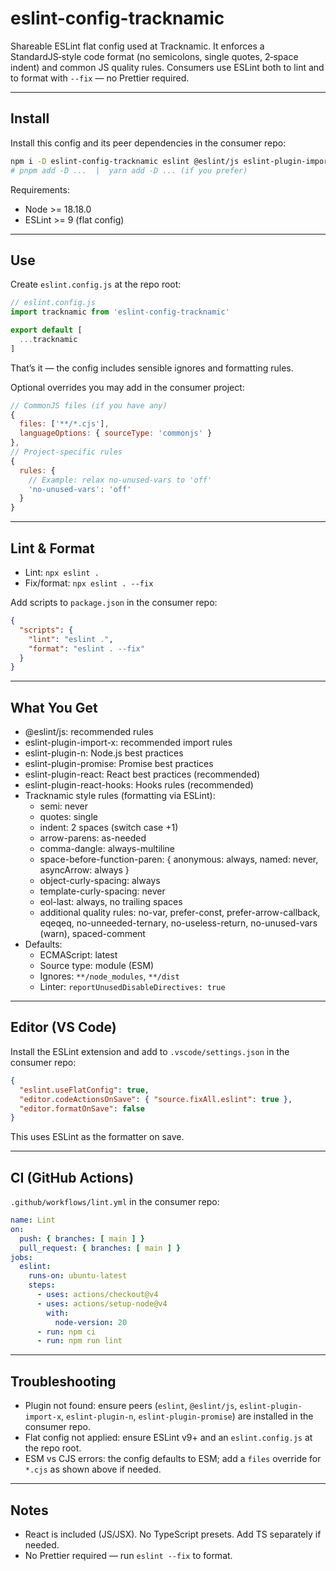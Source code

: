 # eslint-config-tracknamic

Shareable ESLint flat config used at Tracknamic. It enforces a StandardJS‑style code format (no semicolons, single quotes, 2‑space indent) and common JS quality rules. Consumers use ESLint both to lint and to format with `--fix` — no Prettier required.

---

## Install

Install this config and its peer dependencies in the consumer repo:

```sh
npm i -D eslint-config-tracknamic eslint @eslint/js eslint-plugin-import-x eslint-plugin-n eslint-plugin-promise eslint-plugin-react eslint-plugin-react-hooks
# pnpm add -D ...  |  yarn add -D ... (if you prefer)
```

Requirements:

- Node >= 18.18.0
- ESLint >= 9 (flat config)

---

## Use

Create `eslint.config.js` at the repo root:

```js
// eslint.config.js
import tracknamic from 'eslint-config-tracknamic'

export default [
  ...tracknamic
]
```

That’s it — the config includes sensible ignores and formatting rules.

Optional overrides you may add in the consumer project:

```js
// CommonJS files (if you have any)
{
  files: ['**/*.cjs'],
  languageOptions: { sourceType: 'commonjs' }
},
// Project‑specific rules
{
  rules: {
    // Example: relax no-unused-vars to 'off'
    'no-unused-vars': 'off'
  }
}
```

---

## Lint & Format

- Lint: `npx eslint .`
- Fix/format: `npx eslint . --fix`

Add scripts to `package.json` in the consumer repo:

```json
{
  "scripts": {
    "lint": "eslint .",
    "format": "eslint . --fix"
  }
}
```

---

## What You Get

- @eslint/js: recommended rules
- eslint-plugin-import-x: recommended import rules
- eslint-plugin-n: Node.js best practices
- eslint-plugin-promise: Promise best practices
- eslint-plugin-react: React best practices (recommended)
- eslint-plugin-react-hooks: Hooks rules (recommended)
- Tracknamic style rules (formatting via ESLint):
  - semi: never
  - quotes: single
  - indent: 2 spaces (switch case +1)
  - arrow-parens: as-needed
  - comma-dangle: always-multiline
  - space-before-function-paren: { anonymous: always, named: never, asyncArrow: always }
  - object-curly-spacing: always
  - template-curly-spacing: never
  - eol-last: always, no trailing spaces
  - additional quality rules: no-var, prefer-const, prefer-arrow-callback, eqeqeq, no-unneeded-ternary, no-useless-return, no-unused-vars (warn), spaced-comment
- Defaults:
  - ECMAScript: latest
  - Source type: module (ESM)
  - Ignores: `**/node_modules`, `**/dist`
  - Linter: `reportUnusedDisableDirectives: true`

---

## Editor (VS Code)

Install the ESLint extension and add to `.vscode/settings.json` in the consumer repo:

```json
{
  "eslint.useFlatConfig": true,
  "editor.codeActionsOnSave": { "source.fixAll.eslint": true },
  "editor.formatOnSave": false
}
```

This uses ESLint as the formatter on save.

---

## CI (GitHub Actions)

`.github/workflows/lint.yml` in the consumer repo:

```yaml
name: Lint
on:
  push: { branches: [ main ] }
  pull_request: { branches: [ main ] }
jobs:
  eslint:
    runs-on: ubuntu-latest
    steps:
      - uses: actions/checkout@v4
      - uses: actions/setup-node@v4
        with:
          node-version: 20
      - run: npm ci
      - run: npm run lint
```

---

## Troubleshooting

- Plugin not found: ensure peers (`eslint`, `@eslint/js`, `eslint-plugin-import-x`, `eslint-plugin-n`, `eslint-plugin-promise`) are installed in the consumer repo.
- Flat config not applied: ensure ESLint v9+ and an `eslint.config.js` at the repo root.
- ESM vs CJS errors: the config defaults to ESM; add a `files` override for `*.cjs` as shown above if needed.

---

## Notes

- React is included (JS/JSX). No TypeScript presets. Add TS separately if needed.
- No Prettier required — run `eslint --fix` to format.
